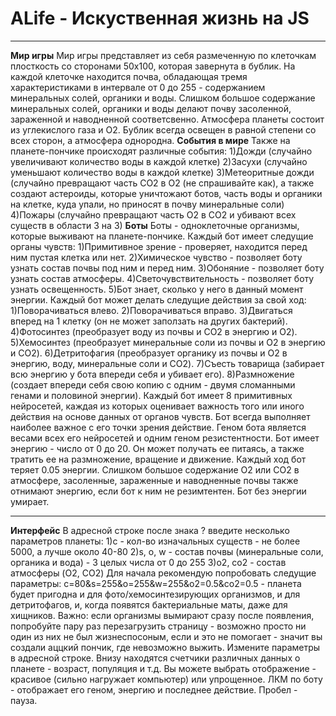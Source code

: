 # ALife - Искуственная жизнь на JS
****
**Мир игры**
Мир игры представляет из себя размеченную по клеточкам плосткость со сторонами 50x100, которая завернута в бублик. На каждой клеточке находится почва, обладающая тремя характеристиками в интервале от 0 до 255 - содержанием минеральных солей, органики и воды. Слишком большое содержание минеральных солей, органики и воды делают почву засоленной, зараженной и наводненной соответсвенно. Атмосфера планеты состоит из углекислого газа и O2. Бублик всегда освещен в равной степени со всех сторон, а атмосфера однородна.
**События в мире**
Также на планете-пончике происходят различные события:
1)Дожди (случайно увеличивают количество воды в каждой клетке)
2)Засухи (случайно уменьшают количество воды в каждой клетке)
3)Метеоритные дожди (случайно превращают часть CO2 в O2 (не спрашивайте как), а также создают астероиды, которые уничтожают ботов, часть воды и органики на клетке, куда упали, но приносят в почву минеральные соли)
4)Пожары (случайно превращают часть O2 в CO2 и убивают всех существ в области 3 на 3)
**Боты**
Боты - одноклеточные организмы, которые выживают на планете-пончике.
Каждый бот имеет следущие органы чувств:
1)Примитивное зрение - проверяет, находится перед ним пустая клетка или нет.
2)Химическое чувство - позволяет боту узнать состав почвы под ним и перед ним.
3)Обоняние - позволяет боту узнать состав атмосферы.
4)Светочувствительность - позволяет боту узнать освещенность.
5)Бот знает, сколько у него в данный момент энергии.
Каждый бот может делать следущие действия за свой ход:
1)Поворачиваться влево.
2)Поворачиваться вправо.
3)Двигаться вперед на 1 клетку (он не может заползать на других бактерий).
4)Фотосинтез (преобразует воду из почвы и CO2 в энергию и O2).
5)Хемосинтез (преобразует минеральные соли из почвы и O2 в энергию и CO2).
6)Детритофагия (преобразует органику из почвы и O2 в энергию, воду, минеральные соли и CO2).
7)Съесть товарища (забирает всю энергию у бота впереди себя и убивает его).
8)Размножение (создает впереди себя свою копию с одним - двумя сломанными генами и половиной энергии).
Каждый бот имеет 8 примитивных нейросетей, каждая из которых оценивает важность того или иного действия на основе данных от органов чувств. Бот всегда выполняет наиболее важное с его точки зрения действие.
Геном бота является весами всех его нейросетей и одним геном резистентности.
Бот имеет энергию - число от 0 до 20. Он может получать ее питаясь, а также тратить ее на размножение, вращение и движение. Каждый ход бот теряет 0.05 энергии. Слишком большое содержание O2 или CO2 в атмосфере, засоленные, зараженные и наводненные почвы также отнимают энергию, если бот к ним не резимтентен. Бот без энергии умирает.
****
**Интерфейс**
В адресной строке после знака ? введите несколько параметров планеты:
1)c - кол-во изначальных существ - не более 5000, а лучше около 40-80
2)s, o, w - состав почвы (минеральные соли, органика и вода) - 3 целых числа от 0 до 255
3)o2, co2 - состав атмосферы (O2, CO2)
Для начала рекомендую попробовать следущие параметры: c=80&s=255&o=255&w=255&o2=0.5&co2=0.5 - планета будет пригодна и для фото/хемосинтезирующих организмов, и для детритофагов, и, когда появятся бактериальные маты, даже для хищников.
Важно: если организмы вымирают сразу после появления, попробуйте пару раз перезагрузить страницу - возможно просто ни один из них не был жизнеспосоным, если и это не помогает - значит вы создали аццкий пончик, где невозможно выжить. Измените параметры в адресной строке.
Внизу находятся счетчики различных данных о планете - возраст, популяция и т.д.
Вы можете выбрать отображение - красивое (сильно нагружает компьютер) или упрощенное.
ЛКМ по боту - отображает его геном, энергию и последнее действие.
Пробел - пауза.
